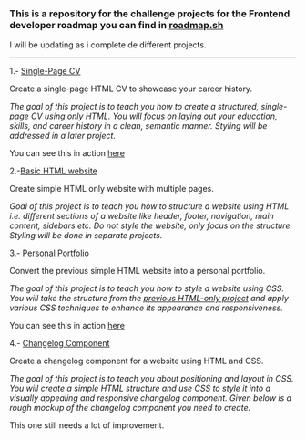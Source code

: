 
### This is a repository for the challenge projects for the Frontend developer roadmap you can find in [roadmap.sh](https://roadmap.sh/)

I will be updating as i complete de different projects.


------------

1.- [Single-Page CV](https://roadmap.sh/projects/single-page-cv)

Create a single-page HTML CV to showcase your career history.

*The goal of this project is to teach you how to create a structured, single-page CV using only HTML. You will focus on laying out your education, skills, and career history in a clean, semantic manner. Styling will be addressed in a later project.*

You can see this in action [here](http://jonano.free.nf/Single-Page-CV/index.html)

2.-[Basic HTML website](https://roadmap.sh/projects/basic-html-website)

Create simple HTML only website with multiple pages.

*Goal of this project is to teach you how to structure a website using HTML i.e. different sections of a website like header, footer, navigation, main content, sidebars etc. Do not style the website, only focus on the structure. Styling will be done in separate projects.*

3.- [Personal Portfolio](https://roadmap.sh/projects/portfolio-website)

Convert the previous simple HTML website into a personal portfolio.

*The goal of this project is to teach you how to style a website using CSS. You will take the structure from the [previous HTML-only project](https://roadmap.sh/projects/basic-html-website) and apply various CSS techniques to enhance its appearance and responsiveness.*

You can see this in action [here](http://jonano.free.nf/)

4.- [Changelog Component](https://roadmap.sh/projects/changelog-component)

Create a changelog component for a website using HTML and CSS.

*The goal of this project is to teach you about positioning and layout in CSS. You will create a simple HTML structure and use CSS to style it into a visually appealing and responsive changelog component. Given below is a rough mockup of the changelog component you need to create.*

This one still needs a lot of improvement.

